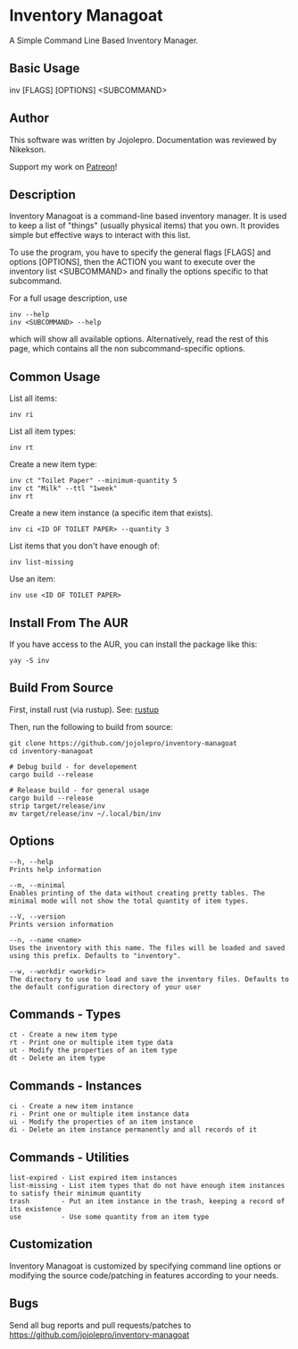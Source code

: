 # Inventory Managoat
A Simple Command Line Based Inventory Manager.

## Basic Usage
inv [FLAGS] [OPTIONS] \<SUBCOMMAND\>

## Author
This software was written by Jojolepro. Documentation was reviewed by Nikekson.

Support my work on [Patreon](https://www.patreon.com/jojolepro)!

## Description
Inventory Managoat is a command-line based inventory manager.
It is used to keep a list of "things" (usually physical items) that you own.
It provides simple but effective ways to interact with this list.

To use the program, you have to specify the general flags [FLAGS] and options [OPTIONS],
then the ACTION you want to execute over the inventory list \<SUBCOMMAND\>
and finally the options specific to that subcommand.

For a full usage description, use
```
inv --help
inv <SUBCOMMAND> --help
```
which will show all available options. Alternatively, read the rest of this page, which contains all the non subcommand-specific options.

## Common Usage

List all items:
```
inv ri
```

List all item types:
```
inv rt
```

Create a new item type:
```
inv ct "Toilet Paper" --minimum-quantity 5
inv ct "Milk" --ttl "1week"
inv rt
```

Create a new item instance (a specific item that exists).
```
inv ci <ID OF TOILET PAPER> --quantity 3
```

List items that you don't have enough of:
```
inv list-missing
```

Use an item:
```
inv use <ID OF TOILET PAPER>
```

## Install From The AUR
If you have access to the AUR, you can install the package like this:
```
yay -S inv
```

## Build From Source
First, install rust (via rustup). See: [rustup](https://rustup.rs/)

Then, run the following to build from source:
```
git clone https://github.com/jojolepro/inventory-managoat
cd inventory-managoat

# Debug build - for developement
cargo build --release

# Release build - for general usage
cargo build --release
strip target/release/inv
mv target/release/inv ~/.local/bin/inv
```

## Options
```
--h, --help
Prints help information

--m, --minimal
Enables printing of the data without creating pretty tables. The minimal mode will not show the total quantity of item types.

--V, --version
Prints version information

--n, --name <name>
Uses the inventory with this name. The files will be loaded and saved using this prefix. Defaults to "inventory".

--w, --workdir <workdir>
The directory to use to load and save the inventory files. Defaults to the default configuration directory of your user
```

## Commands - Types

```
ct - Create a new item type
rt - Print one or multiple item type data
ut - Modify the properties of an item type
dt - Delete an item type
```

## Commands - Instances

```
ci - Create a new item instance
ri - Print one or multiple item instance data
ui - Modify the properties of an item instance
di - Delete an item instance permanently and all records of it
```

## Commands - Utilities

```
list-expired - List expired item instances
list-missing - List item types that do not have enough item instances to satisfy their minimum quantity
trash        - Put an item instance in the trash, keeping a record of its existence
use          - Use some quantity from an item type
```

## Customization
Inventory Managoat is customized by specifying command line options or modifying the source code/patching in features according to your needs.

## Bugs
Send all bug reports and pull requests/patches to https://github.com/jojolepro/inventory-managoat

